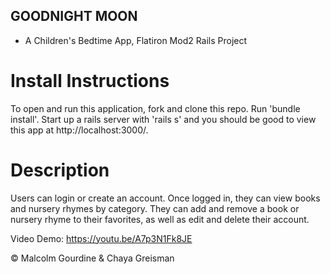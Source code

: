 ## GOODNIGHT MOON
* A Children's Bedtime App, Flatiron Mod2 Rails Project


# Install Instructions

To open and run this application, fork and clone this repo. Run 'bundle install'. Start up a rails server with 'rails s' and you should be good to view this app at http://localhost:3000/.


# Description

Users can login or create an account. Once logged in, they can view books and nursery rhymes by category. They can add and remove a book or nursery rhyme to their favorites, as well as edit and delete their account.


Video Demo: https://youtu.be/A7p3N1Fk8JE

©️ Malcolm Gourdine & Chaya Greisman



